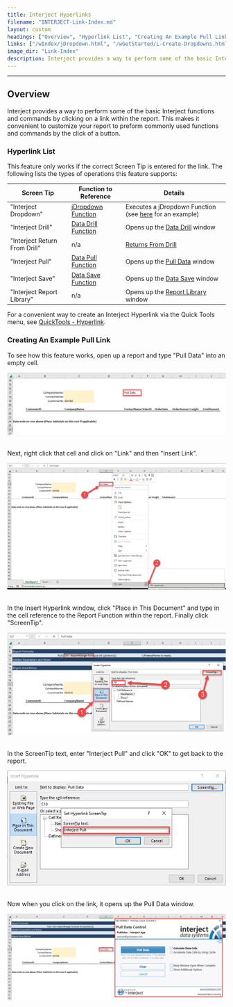 ```yaml
---
title: Interject Hyperlinks
filename: "INTERJECT-Link-Index.md"
layout: custom
headings: ["Overview", "Hyperlink List", "Creating An Example Pull Link"]
links: ["/wIndex/jDropdown.html", "/wGetStarted/L-Create-Dropdowns.html", "/wIndex/ReportDrill.html", "/wGetStarted/INTERJECT-Ribbon-Menu-Items.html#drill-on-data", "/wGetStarted/INTERJECT-Ribbon-Menu-Items.html#return-from-drill", "/wIndex/Data-Functions-Landing.html", "/wGetStarted/INTERJECT-Ribbon-Menu-Items.html#pull-data", "/wIndex/ReportSave.html", "/wGetStarted/INTERJECT-Ribbon-Menu-Items.html#save-data", "/wGetStarted/INTERJECT-Ribbon-Menu-Items.html#report-library", "/wIndex/QuickTools-Hyperlink.html"]
image_dir: "Link-Index"
description: Interject provides a way to perform some of the basic Interject functions by clicking on a link within the report.
---
```

* * *

## Overview

Interject provides a way to perform some of the basic Interject functions and commands by clicking on a link within the report. This makes it convenient to customize your report to preform commonly used functions and commands by the click of a button. 

### Hyperlink List

This feature only works if the correct Screen Tip is entered for the link. The following lists the types of operations this feature supports:

| Screen Tip | Function to Reference | Details |
|------|------|------|
| "Interject Dropdown" | [jDropdown Function](/wIndex/jDropdown.html) | Executes a jDropdown Function (see [here](/wGetStarted/L-Create-Dropdowns.html) for an example)|
| "Interject Drill" | [Data Drill Function](/wIndex/ReportDrill.html) | Opens up the [Data Drill](/wGetStarted/INTERJECT-Ribbon-Menu-Items.html#drill-on-data) window |
| "Interject Return From Drill" | n/a | [Returns From Drill](/wGetStarted/INTERJECT-Ribbon-Menu-Items.html#return-from-drill) |
| "Interject Pull" | [Data Pull Function](/wIndex/Data-Functions-Landing.html) | Opens up the [Pull Data](/wGetStarted/INTERJECT-Ribbon-Menu-Items.html#pull-data) window |
| "Interject Save" | [Data Save Function](/wIndex/ReportSave.html) | Opens up the [Data Save](/wGetStarted/INTERJECT-Ribbon-Menu-Items.html#save-data) window |
| "Interject Report Library" | n/a | Opens up the [Report Library](/wGetStarted/INTERJECT-Ribbon-Menu-Items.html#report-library) window |

<!---
| "Interject Execute jAction" | jAction Function | Executes jAction Function |
--->

For a convenient way to create an Interject Hyperlink via the Quick Tools menu, see [QuickTools - Hyperlink](/wIndex/QuickTools-Hyperlink.html).

### Creating An Example Pull Link

To see how this feature works, open up a report and type "Pull Data" into an empty cell.

![](/images/Link-Index/00.png)   
<br>

Next, right click that cell and click on "Link" and then "Insert Link".

![](/images/Link-Index/01.png)   
<br>

In the Insert Hyperlink window, click "Place in This Document" and type in the cell reference to the Report Function within the report. Finally click "ScreenTip".

![](/images/Link-Index/02.png)   
<br>

In the ScreenTip text, enter "Interject Pull" and click "OK" to get back to the report.

![](/images/Link-Index/03.png)   
<br>

Now when you click on the link, it opens up the Pull Data window.

![](/images/Link-Index/04.png)   
<br>
